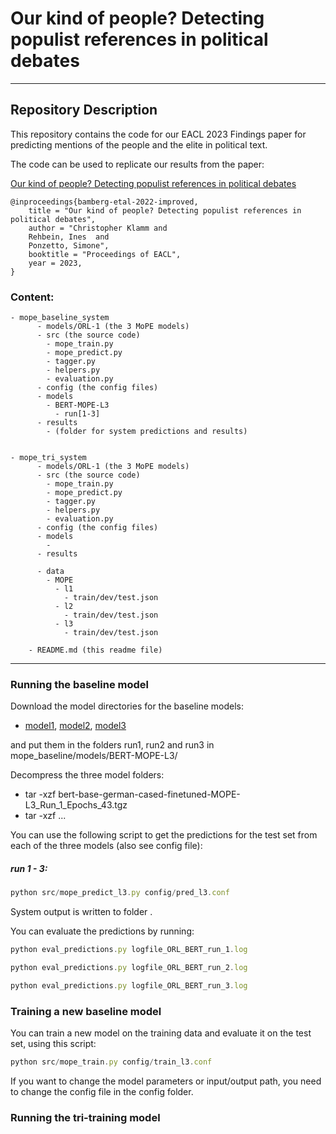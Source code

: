 # Our kind of people? Detecting populist references in political debates

------------------------
## Repository Description

This repository contains the code for our EACL 2023 Findings paper for predicting mentions of the people and the elite in political text. 

The code can be used to replicate our results from the paper:

<a href="https://aclanthology.org/xx.pdf">Our kind of people? Detecting populist references in political debates</a>


```
@inproceedings{bamberg-etal-2022-improved,
    title = "Our kind of people? Detecting populist references in political debates",
    author = "Christopher Klamm and
    Rehbein, Ines  and
    Ponzetto, Simone",
    booktitle = "Proceedings of EACL",
    year = 2023,
}
```

### Content:

```
- mope_baseline_system
      - models/ORL-1 (the 3 MoPE models)
      - src (the source code)
        - mope_train.py
        - mope_predict.py
        - tagger.py
        - helpers.py
        - evaluation.py
      - config (the config files)  
      - models
        - BERT-MOPE-L3
          - run[1-3]
      - results
        - (folder for system predictions and results)


- mope_tri_system 
      - models/ORL-1 (the 3 MoPE models)
      - src (the source code)
        - mope_train.py
        - mope_predict.py
        - tagger.py
        - helpers.py
        - evaluation.py
      - config (the config files)  
      - models
        - 
      - results

      - data
        - MOPE
          - l1
            - train/dev/test.json
          - l2
            - train/dev/test.json
          - l3
            - train/dev/test.json

    - README.md (this readme file)
```

------------------------

### Running the baseline model

Download the model directories for the baseline models:

  * [model1](https://data.dws.informatik.uni-mannheim.de/mope/bert-base-german-cased-finetuned-MOPE-L3_Run_1_Epochs_43.tgz), [model2](https://data.dws.informatik.uni-mannheim.de/mope/bert-base-german-cased-finetuned-MOPE-L3_Run_2_Epochs_29.tgz), [model3](https://data.dws.informatik.uni-mannheim.de/mope/bert-base-german-cased-finetuned-MOPE-L3_Run_3_Epochs_31.tgz)

and put them in the folders run1, run2 and run3 in mope_baseline/models/BERT-MOPE-L3/

Decompress the three model folders:
- tar -xzf bert-base-german-cased-finetuned-MOPE-L3_Run_1_Epochs_43.tgz
- tar -xzf ... 

You can use the following script to get the predictions for the test set
from each of the three models (also see config file):

##### run 1 - 3:
```typescript
python src/mope_predict_l3.py config/pred_l3.conf 
```

System output is written to folder <predictions>.

You can evaluate the predictions by running:

```typescript
python eval_predictions.py logfile_ORL_BERT_run_1.log 

python eval_predictions.py logfile_ORL_BERT_run_2.log 

python eval_predictions.py logfile_ORL_BERT_run_3.log 
```

### Training a new baseline model

You can train a new model on the training data and evaluate it on the test set, using this script:

```typescript
python src/mope_train.py config/train_l3.conf 
```
If you want to change the model parameters or input/output path, you need to change the config file in the config folder.  


### Running the tri-training model


